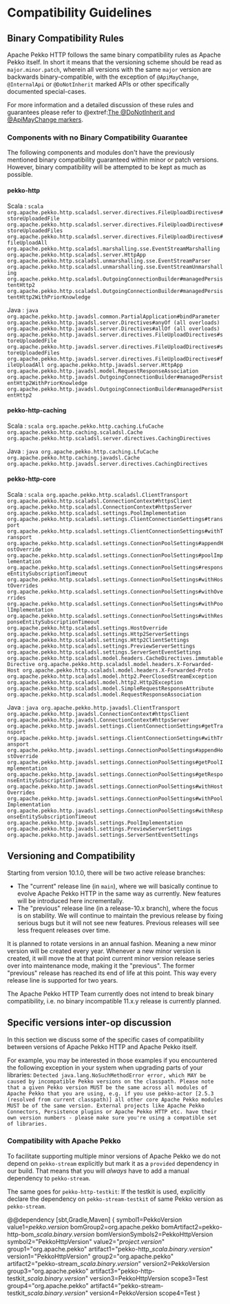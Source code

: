 # Compatibility Guidelines

## Binary Compatibility Rules

Apache Pekko HTTP follows the same binary compatibility rules as Apache Pekko itself.
In short it means that the versioning scheme should be read as `major.minor.patch`,
wherein all versions with the same `major` version are backwards binary-compatible,
with the exception of `@ApiMayChange`, `@InternalApi` or `@DoNotInherit` marked APIs 
or other specifically documented special-cases.

For more information and a detailed discussion of these rules and guarantees please refer to
@extref:[The @DoNotInherit and @ApiMayChange markers](pekko-docs:common/binary-compatibility-rules.html#the-donotinherit-and-apimaychange-markers).

### Components with no Binary Compatibility Guarantee

The following components and modules don't have the previously mentioned binary compatibility guaranteed within minor or
patch versions. However, binary compatibility will be attempted to be kept as much as possible.

#### pekko-http

Scala
:   ```scala
    org.apache.pekko.http.scaladsl.server.directives.FileUploadDirectives#storeUploadedFile
    org.apache.pekko.http.scaladsl.server.directives.FileUploadDirectives#storeUploadedFiles
    org.apache.pekko.http.scaladsl.server.directives.FileUploadDirectives#fileUploadAll
    org.apache.pekko.http.scaladsl.marshalling.sse.EventStreamMarshalling
    org.apache.pekko.http.scaladsl.server.HttpApp
    org.apache.pekko.http.scaladsl.unmarshalling.sse.EventStreamParser
    org.apache.pekko.http.scaladsl.unmarshalling.sse.EventStreamUnmarshalling
    org.apache.pekko.http.scaladsl.OutgoingConnectionBuilder#managedPersistentHttp2
    org.apache.pekko.http.scaladsl.OutgoingConnectionBuilder#managedPersistentHttp2WithPriorKnowledge
    ```

Java
:   ```java
    org.apache.pekko.http.javadsl.common.PartialApplication#bindParameter
    org.apache.pekko.http.javadsl.server.Directives#anyOf (all overloads)
    org.apache.pekko.http.javadsl.server.Directives#allOf (all overloads)
    org.apache.pekko.http.javadsl.server.directives.FileUploadDirectives#storeUploadedFile
    org.apache.pekko.http.javadsl.server.directives.FileUploadDirectives#storeUploadedFiles
    org.apache.pekko.http.javadsl.server.directives.FileUploadDirectives#fileUploadAll
    org.apache.pekko.http.javadsl.server.HttpApp
    org.apache.pekko.http.javadsl.model.RequestResponseAssociation
    org.apache.pekko.http.javadsl.OutgoingConnectionBuilder#managedPersistentHttp2WithPriorKnowledge
    org.apache.pekko.http.javadsl.OutgoingConnectionBuilder#managedPersistentHttp2
    ```    

#### pekko-http-caching

Scala
:   ```scala
    org.apache.pekko.http.caching.LfuCache
    org.apache.pekko.http.caching.scaladsl.Cache
    org.apache.pekko.http.scaladsl.server.directives.CachingDirectives
    ```

Java
:   ```java
    org.apache.pekko.http.caching.LfuCache
    org.apache.pekko.http.caching.javadsl.Cache
    org.apache.pekko.http.javadsl.server.directives.CachingDirectives
    ```    

#### pekko-http-core

Scala
:   ```scala
    org.apache.pekko.http.scaladsl.ClientTransport
    org.apache.pekko.http.scaladsl.ConnectionContext#httpsClient
    org.apache.pekko.http.scaladsl.ConnectionContext#httpsServer
    org.apache.pekko.http.scaladsl.settings.PoolImplementation
    org.apache.pekko.http.scaladsl.settings.ClientConnectionSettings#transport
    org.apache.pekko.http.scaladsl.settings.ClientConnectionSettings#withTransport
    org.apache.pekko.http.scaladsl.settings.ConnectionPoolSettings#appendHostOverride
    org.apache.pekko.http.scaladsl.settings.ConnectionPoolSettings#poolImplementation
    org.apache.pekko.http.scaladsl.settings.ConnectionPoolSettings#responseEntitySubscriptionTimeout
    org.apache.pekko.http.scaladsl.settings.ConnectionPoolSettings#withHostOverrides
    org.apache.pekko.http.scaladsl.settings.ConnectionPoolSettings#withOverrides
    org.apache.pekko.http.scaladsl.settings.ConnectionPoolSettings#withPoolImplementation
    org.apache.pekko.http.scaladsl.settings.ConnectionPoolSettings#withResponseEntitySubscriptionTimeout
    org.apache.pekko.http.scaladsl.settings.HostOverride
    org.apache.pekko.http.scaladsl.settings.Http2ServerSettings
    org.apache.pekko.http.scaladsl.settings.Http2ClientSettings
    org.apache.pekko.http.scaladsl.settings.PreviewServerSettings
    org.apache.pekko.http.scaladsl.settings.ServerSentEventSettings
    org.apache.pekko.http.scaladsl.model.headers.CacheDirectives.immutableDirective
    org.apache.pekko.http.scaladsl.model.headers.X-Forwarded-Host
    org.apache.pekko.http.scaladsl.model.headers.X-Forwarded-Proto
    org.apache.pekko.http.scaladsl.model.http2.PeerClosedStreamException
    org.apache.pekko.http.scaladsl.model.http2.Http2Exception
    org.apache.pekko.http.scaladsl.model.SimpleRequestResponseAttribute
    org.apache.pekko.http.scaladsl.model.RequestResponseAssociation
    ```

Java
:   ```java
    org.apache.pekko.http.javadsl.ClientTransport
    org.apache.pekko.http.javadsl.ConnectionContext#httpsClient
    org.apache.pekko.http.javadsl.ConnectionContext#httpsServer
    org.apache.pekko.http.javadsl.settings.ClientConnectionSettings#getTransport
    org.apache.pekko.http.javadsl.settings.ClientConnectionSettings#withTransport
    org.apache.pekko.http.javadsl.settings.ConnectionPoolSettings#appendHostOverride
    org.apache.pekko.http.javadsl.settings.ConnectionPoolSettings#getPoolImplementation
    org.apache.pekko.http.javadsl.settings.ConnectionPoolSettings#getResponseEntitySubscriptionTimeout
    org.apache.pekko.http.javadsl.settings.ConnectionPoolSettings#withHostOverrides
    org.apache.pekko.http.javadsl.settings.ConnectionPoolSettings#withPoolImplementation
    org.apache.pekko.http.javadsl.settings.ConnectionPoolSettings#withResponseEntitySubscriptionTimeout
    org.apache.pekko.http.javadsl.settings.PoolImplementation
    org.apache.pekko.http.javadsl.settings.PreviewServerSettings
    org.apache.pekko.http.javadsl.settings.ServerSentEventSettings
    ```
  
## Versioning and Compatibility

Starting from version 10.1.0, there will be two active release branches:
- The "current" release line (in `main`), where we will basically continue to evolve Apache Pekko HTTP in the same way as currently. New features will be introduced here incrementally.
- The "previous" release line (in a release-10.x branch), where the focus is on stability. We will continue to maintain the previous release by fixing serious bugs but it will not see new features. Previous releases will see less frequent releases over time.

It is planned to rotate versions in an annual fashion. Meaning a new minor version will be created every year.
Whenever a new minor version is created, it will move the at that point current minor version release series over into maintenance mode, making it the "previous".
The former "previous" release has reached its end of life at this point. This way every release line is supported for two years.

The Apache Pekko HTTP Team currently does not intend to break binary compatibility, i.e. no binary incompatible 11.x.y release is currently planned.
    
## Specific versions inter-op discussion

In this section we discuss some of the specific cases of compatibility between versions of Apache Pekko HTTP and Apache Pekko itself.

For example, you may be interested in those examples if you encountered the following exception in your system when upgrading parts 
of your libraries: `Detected java.lang.NoSuchMethodError error, which MAY be caused by incompatible Pekko versions on the classpath. Please note that a given Pekko version MUST be the same across all modules of Apache Pekko that you are using, e.g. if you use pekko-actor [2.5.3 (resolved from current classpath)] all other core Apache Pekko modules MUST be of the same version. External projects like Apache Pekko Connectors, Persistence plugins or Apache Pekko HTTP etc. have their own version numbers - please make sure you're using a compatible set of libraries.`

### Compatibility with Apache Pekko

To facilitate supporting multiple minor versions of Apache Pekko we do not depend on `pekko-stream`
explicitly but mark it as a `provided` dependency in our build. That means that you will *always* have to add
a manual dependency to `pekko-stream`.

The same goes for `pekko-http-testkit`: If the testkit is used, explicitly declare the dependency on `pekko-stream-testkit` of same Pekko version as `pekko-stream`.

@@dependency [sbt,Gradle,Maven] {
  symbol1=PekkoVersion
  value1=$pekko.version$
  bomGroup2=org.apache.pekko
  bomArtifact2=pekko-http-bom_$scala.binary.version$
  bomVersionSymbols2=PekkoHttpVersion
  symbol2="PekkoHttpVersion"
  value2="$project.version$"
  group1="org.apache.pekko" artifact1="pekko-http_$scala.binary.version$" version1="PekkoHttpVersion"
  group2="org.apache.pekko" artifact2="pekko-stream_$scala.binary.version$" version2=PekkoVersion
  group3="org.apache.pekko" artifact3="pekko-http-testkit_$scala.binary.version$" version3=PekkoHttpVersion scope3=Test
  group4="org.apache.pekko" artifact4="pekko-stream-testkit_$scala.binary.version$" version4=PekkoVersion scope4=Test
}

